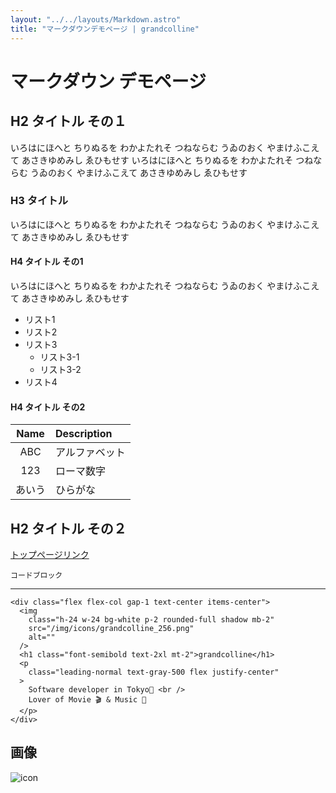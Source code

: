 ```yaml
---
layout: "../../layouts/Markdown.astro"
title: "マークダウンデモページ | grandcolline"
---
```


# マークダウン デモページ

## H2 タイトル その１

いろはにほへと ちりぬるを わかよたれそ つねならむ うゐのおく やまけふこえて あさきゆめみし ゑひもせす
いろはにほへと ちりぬるを わかよたれそ つねならむ うゐのおく やまけふこえて あさきゆめみし ゑひもせす

### H3 タイトル

いろはにほへと ちりぬるを わかよたれそ つねならむ うゐのおく やまけふこえて あさきゆめみし ゑひもせす

#### H4 タイトル その1

いろはにほへと ちりぬるを わかよたれそ つねならむ うゐのおく やまけふこえて あさきゆめみし ゑひもせす

- リスト1
- リスト2
- リスト3
  - リスト3-1
  - リスト3-2
- リスト4

#### H4 タイトル その2

|  Name  | Description    |
| :----: | :------------- |
|  ABC   | アルファベット |
|  123   | ローマ数字     |
| あいう | ひらがな       |

## H2 タイトル その２


[トップページリンク](/)

`コードブロック`

---

```
<div class="flex flex-col gap-1 text-center items-center">
  <img
    class="h-24 w-24 bg-white p-2 rounded-full shadow mb-2"
    src="/img/icons/grandcolline_256.png"
    alt=""
  />
  <h1 class="font-semibold text-2xl mt-2">grandcolline</h1>
  <p
    class="leading-normal text-gray-500 flex justify-center"
  >
    Software developer in Tokyo🗼 <br />
    Lover of Movie 🎬 & Music 🎸
  </p>
</div>
```

## 画像

![icon](/img/icons/grandcolline_256.png)

